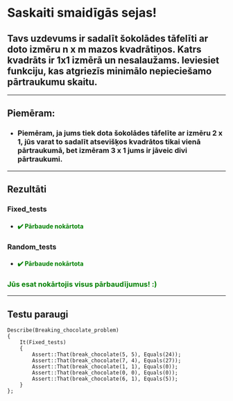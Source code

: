 # **Saskaiti smaidīgās sejas!**

## **Tavs uzdevums ir sadalīt šokolādes tāfelīti ar doto izmēru n x m mazos kvadrātiņos. Katrs kvadrāts ir 1x1 izmērā un nesalaužams. Ieviesiet funkciju, kas atgriezīs minimālo nepieciešamo pārtraukumu skaitu.**
------
## **Piemēram:**

* ### Piemēram, ja jums tiek dota šokolādes tāfelīte ar izmēru 2 x 1, jūs varat to sadalīt atsevišķos kvadrātos tikai vienā pārtraukumā, bet izmēram 3 x 1 jums ir jāveic divi pārtraukumi.

  
---
## **Rezultāti**


###    Fixed_tests
- #### <span style="color:green">:heavy_check_mark: Pārbaude nokārtota</span>

### Random_tests
- #### <span style="color:green">:heavy_check_mark: Pārbaude nokārtota</span>
  
### <span style="color:green"> Jūs esat nokārtojis visus pārbaudījumus! :)</span>

---
## **Testu paraugi**

```
Describe(Breaking_chocolate_problem)
{
    It(Fixed_tests)
    {
        Assert::That(break_chocolate(5, 5), Equals(24));
        Assert::That(break_chocolate(7, 4), Equals(27));
        Assert::That(break_chocolate(1, 1), Equals(0));
        Assert::That(break_chocolate(0, 0), Equals(0));
        Assert::That(break_chocolate(6, 1), Equals(5));     
    }
};